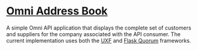 # [Omni Address Book](http://omnia.hive.pt)

A simple Omni API application that displays the complete set of customers and suppliers
for the company associated with the API consumer. The current implementation uses both
the [UXF](https://github.com/hivesolutions/uxf) and [Flask Quorum](https://github.com/hivesolutions/flask_quorum) frameworks.
